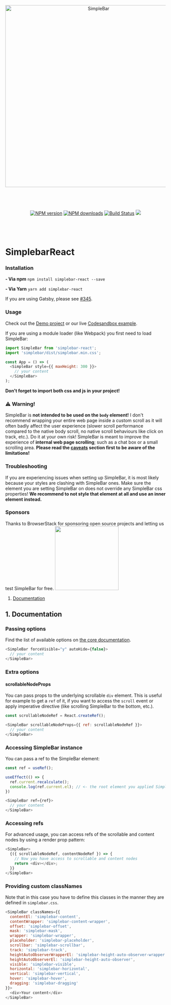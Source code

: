 <p align="center">
  <img src="https://user-images.githubusercontent.com/527559/66231995-3cd0c380-e6be-11e9-8782-c50c834aac93.png" width="570" alt="SimpleBar" />
</p>
<br/>
<p align="center" style="margin: 40px;">
  <a href="https://npmjs.org/package/simplebar-react"><img alt="NPM version" src="https://img.shields.io/npm/v/simplebar-react.svg?style=flat-square" /></a>
  <a href="https://npmjs.org/package/simplebar-react"><img alt="NPM downloads" src="https://img.shields.io/npm/dm/simplebar-react.svg?style=flat-square"></a>
  <a href="https://travis-ci.org/grsmto/simplebar"><img alt="Build Status" src="https://img.shields.io/travis/grsmto/simplebar/master.svg?style=flat-square" /></a>
  <a href="https://automate.browserstack.com/public-build/amtTU2pEa1FjNmpabTBCbUh2b3FpbFZQaXhNd1Q3bEg0L1dlSzd2SGN2Zz0tLWpjK1ZwWWRNWnVGQWI4OXphWGRISEE9PQ==--39b14340be576db5bd01b020627cd17414003bfb%"><img src='https://automate.browserstack.com/badge.svg?badge_key=amtTU2pEa1FjNmpabTBCbUh2b3FpbFZQaXhNd1Q3bEg0L1dlSzd2SGN2Zz0tLWpjK1ZwWWRNWnVGQWI4OXphWGRISEE9PQ==--39b14340be576db5bd01b020627cd17414003bfb%'/></a>
</p>
<br/>

# SimplebarReact

### Installation

**- Via npm**
`npm install simplebar-react --save`

**- Via Yarn**
`yarn add simplebar-react`

If you are using Gatsby, please see [#345](https://github.com/Grsmto/simplebar/issues/345).

### Usage

Check out the [Demo project](https://github.com/Grsmto/simplebar/blob/master/examples/react/src/App.js) or our live [Codesandbox example](https://codesandbox.io/s/simplebar-react-gwgyw).

If you are using a module loader (like Webpack) you first need to load SimpleBar:

```js
import SimpleBar from 'simplebar-react';
import 'simplebar/dist/simplebar.min.css';

const App = () => (
  <SimpleBar style={{ maxHeight: 300 }}>
    // your content
  </SimpleBar>
);
```

**Don't forget to import both css and js in your project!**

### :warning: Warning!

SimpleBar is **not intended to be used on the `body` element!** I don't recommend wrapping your entire web page inside a custom scroll as it will often badly affect the user experience (slower scroll performance compared to the native body scroll, no native scroll behaviours like click on track, etc.). Do it at your own risk! SimpleBar is meant to improve the experience of **internal web page scrolling**; such as a chat box or a small scrolling area. **Please read the [caveats](#5-caveats) section first to be aware of the limitations!**

### Troubleshooting

If you are experiencing issues when setting up SimpleBar, it is most likely because your styles are clashing with SimpleBar ones. Make sure the element you are setting SimpleBar on does not override any SimpleBar css properties! **We recommend to not style that element at all and use an inner element instead.**

### Sponsors

Thanks to BrowserStack for sponsoring open source projects and letting us test SimpleBar for free.
<a href="https://www.browserstack.com" target="_blank">
<img src="https://user-images.githubusercontent.com/15015324/45184727-368fbf80-b1fe-11e8-8827-08dbc80b0fb1.png" width="200">
</a>

1. [Documentation](#1-documentation)

## 1. Documentation

### Passing options

Find the list of available options on [the core documentation](https://github.com/Grsmto/simplebar/blob/master/packages/simplebar/README.md#options).

```js
<SimpleBar forceVisible="y" autoHide={false}>
  // your content
</SimpleBar>
```

### Extra options

#### scrollableNodeProps

You can pass props to the underlying scrollable `div` element. This is useful for example to get a `ref` of it, if you want to access the `scroll` event or apply imperative directive (like scrolling SimpleBar to the bottom, etc.).

```js
const scrollableNodeRef = React.createRef();

<SimpleBar scrollableNodeProps={{ ref: scrollableNodeRef }}>
  // your content
</SimpleBar>
```

### Accessing SimpleBar instance

You can pass a ref to the SimpleBar element:

```js
const ref = useRef();

useEffect(() => {
  ref.current.recalculate();
  console.log(ref.current.el); // <- the root element you applied SimpleBar on
})

<SimpleBar ref={ref}>
  // your content
</SimpleBar>
```

### Accessing refs

For advanced usage, you can access refs of the scrollable and content nodes by using a render prop pattern:

```js
<SimpleBar>
  {({ scrollableNodeRef, contentNodeRef }) => {
    // Now you have access to scrollable and content nodes
    return <div></div>;
  }}
</SimpleBar>
```

### Providing custom classNames

Note that in this case you have to define this classes in the manner they are defined in `simplebar.css`.

```js
<SimpleBar classNames={{
  contentEl: 'simplebar-content',
  contentWrapper: 'simplebar-content-wrapper',
  offset: 'simplebar-offset',
  mask: 'simplebar-mask',
  wrapper: 'simplebar-wrapper',
  placeholder: 'simplebar-placeholder',
  scrollbar: 'simplebar-scrollbar',
  track: 'simplebar-track',
  heightAutoObserverWrapperEl: 'simplebar-height-auto-observer-wrapper',
  heightAutoObserverEl: 'simplebar-height-auto-observer',
  visible: 'simplebar-visible',
  horizontal: 'simplebar-horizontal',
  vertical: 'simplebar-vertical',
  hover: 'simplebar-hover',
  dragging: 'simplebar-dragging'
}}>
  <div>Your content</div>
</SimpleBar>
```
